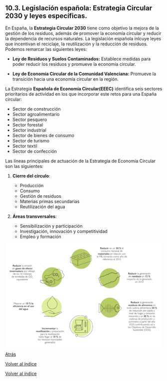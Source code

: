 ## 10.3. Legislación española: Estrategia Circular 2030 y leyes específicas.

En España, la **Estrategia Circular 2030** tiene como objetivo la mejora de la gestión de los residuos, además de promover la economía circular y reducir la dependencia de recursos naturales. La legislación española inlcuye leyes que incentivan el reciclaje, la reutilización y la reducción de residuos.
Podemos remarcar las siguientes leyes:

- **Ley de Residuos y Suelos Contaminados:** Establece medidas para poder reducir los residuos y promueve la economía circular.
  
- **Ley de Economía Circular de la Comunidad Valenciana:** Promueve la transición hacia una economía circular en la región.

La Estrategia **Española de Economía Circular(EEEC)** identifica seis sectores prioritarios de actividad en los que incorporar este retos para una España circular: 

- Sector de construcción
- Sector agroalimentario
- Sector pesquero
- Sector forestal
- Sector industrial
- Sector de bienes de consumo
- Sector de turismo
- Sector textil
- Sector de confección
  
Las líneas principales de actuación de la Estrategia de Economía Circular son las siguientes:

1. **Cierre del círculo**:
   - Producción  
   - Consumo  
   - Gestión de residuos  
   - Materias primas secundarias  
   - Reutilización del agua  

2. **Áreas transversales**:
   - Sensibilización y participación  
   - Investigación, innovación y competitividad  
   - Empleo y formación  

![Estrategia Circular 2030 imagen](/md_pisa3_6/img_pisa3_6_sanchezmigallon/Legislacion_espaniola_espania_2030.png)


[Atrás](/md_pisa3_6/10_capitulo10_ra4_pisa3_6_SanchezMigallon/10.2_NormativaEuropea_sanchezmigallon.md)

[Volver al índice](/md_pisa3_6/img_pisa3_6_sanchezmigallon/indice_pisa3_6_sanchezmigallon.md)

[Volver al índice](/md_pisa3_6/img_pisa3_6_sanchezmigallon/indice_pisa3_6_sanchezmigallon.md)